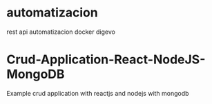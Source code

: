 # automatizacion
rest api automatizacion docker digevo

# Crud-Application-React-NodeJS-MongoDB
Example crud application with reactjs and nodejs with mongodb
